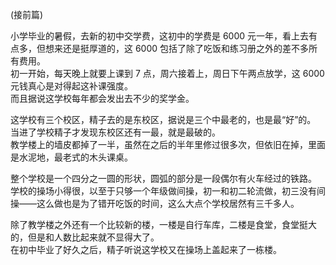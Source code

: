 (接前篇)

小学毕业的暑假，去新的初中交学费，这初中的学费是 6000 元一年，看上去有点多，但想来还是挺厚道的，这 6000 包括了除了吃饭和练习册之外的差不多所有费用。  
初一开始，每天晚上就要上课到 7 点，周六接着上，周日下午两点放学，这 6000 元钱真心是对得起这补课强度。  
而且据说这学校每年都会发出去不少的奖学金。

这学校有三个校区，精子去的是东校区，据说是三个中最老的，也是最“好”的。  
当进了学校精子才发现东校区还有一最，就是最破的。  
教学楼上的墙皮都掉了一半，虽然在之后的半年里修过很多次，但依旧在掉，里面是水泥地，最老式的木头课桌。  

整个学校是一个四分之一圆的形状，圆弧的部分是一段偶尔有火车经过的铁路。  
学校的操场小得很，以至于只够一个年级做间操，初一和初二轮流做，初三没有间操——这么做也是为了错开吃饭的时间，这么大点个学校居然有三千多人。  

除了教学楼之外还有一个比较新的楼，一楼是自行车库，二楼是食堂，食堂挺大的，但是和人数比起来就不显得大了。  
在初中毕业了好久之后，精子听说这学校又在操场上盖起来了一栋楼。
